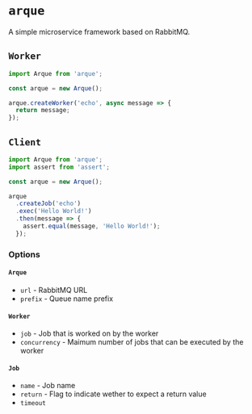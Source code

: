 # `arque`
A simple microservice framework based on RabbitMQ.

## `Worker`
```js
import Arque from 'arque';

const arque = new Arque();

arque.createWorker('echo', async message => {
  return message;
});
```

## `Client`
```js
import Arque from 'arque';
import assert from 'assert';

const arque = new Arque();

arque
  .createJob('echo')
  .exec('Hello World!')
  .then(message => {
    assert.equal(message, 'Hello World!');
  });
```
### Options
#### `Arque`
* `url` - RabbitMQ URL
* `prefix` - Queue name prefix
#### `Worker`
* `job` - Job that is worked on by the worker
* `concurrency` - Maimum number of jobs that can be executed by the worker
#### `Job`
* `name` - Job name
* `return` - Flag to indicate wether to expect a return value
* `timeout`
